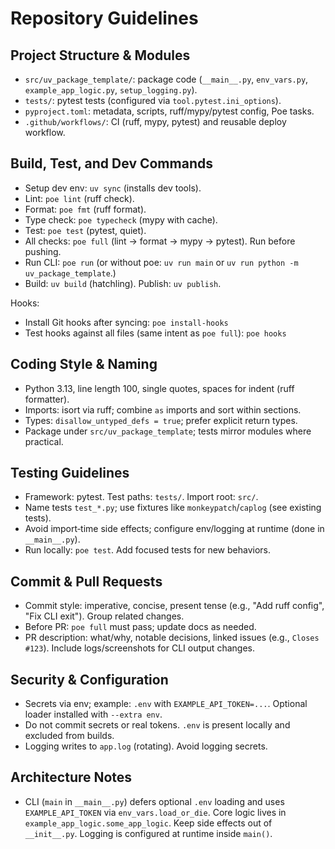 # Repository Guidelines

## Project Structure & Modules

- `src/uv_package_template/`: package code (`__main__.py`, `env_vars.py`, `example_app_logic.py`, `setup_logging.py`).
- `tests/`: pytest tests (configured via `tool.pytest.ini_options`).
- `pyproject.toml`: metadata, scripts, ruff/mypy/pytest config, Poe tasks.
- `.github/workflows/`: CI (ruff, mypy, pytest) and reusable deploy workflow.

## Build, Test, and Dev Commands

- Setup dev env: `uv sync` (installs dev tools).
- Lint: `poe lint` (ruff check).
- Format: `poe fmt` (ruff format).
- Type check: `poe typecheck` (mypy with cache).
- Test: `poe test` (pytest, quiet).
- All checks: `poe full` (lint → format → mypy → pytest). Run before pushing.
- Run CLI: `poe run` (or without poe: `uv run main` or `uv run python -m uv_package_template`.)
- Build: `uv build` (hatchling). Publish: `uv publish`.

Hooks:

- Install Git hooks after syncing: `poe install-hooks`
- Test hooks against all files (same intent as `poe full`): `poe hooks`

## Coding Style & Naming

- Python 3.13, line length 100, single quotes, spaces for indent (ruff formatter).
- Imports: isort via ruff; combine `as` imports and sort within sections.
- Types: `disallow_untyped_defs = true`; prefer explicit return types.
- Package under `src/uv_package_template`; tests mirror modules where practical.

## Testing Guidelines

- Framework: pytest. Test paths: `tests/`. Import root: `src/`.
- Name tests `test_*.py`; use fixtures like `monkeypatch`/`caplog` (see existing tests).
- Avoid import‑time side effects; configure env/logging at runtime (done in `__main__.py`).
- Run locally: `poe test`. Add focused tests for new behaviors.

## Commit & Pull Requests

- Commit style: imperative, concise, present tense (e.g., "Add ruff config", "Fix CLI exit"). Group related changes.
- Before PR: `poe full` must pass; update docs as needed.
- PR description: what/why, notable decisions, linked issues (e.g., `Closes #123`). Include logs/screenshots for CLI output changes.

## Security & Configuration

- Secrets via env; example: `.env` with `EXAMPLE_API_TOKEN=...`. Optional loader installed with `--extra env`.
- Do not commit secrets or real tokens. `.env` is present locally and excluded from builds.
- Logging writes to `app.log` (rotating). Avoid logging secrets.

## Architecture Notes

- CLI (`main` in `__main__.py`) defers optional `.env` loading and uses `EXAMPLE_API_TOKEN` via `env_vars.load_or_die`. Core logic lives in `example_app_logic.some_app_logic`. Keep side effects out of `__init__.py`. Logging is configured at runtime inside `main()`.

